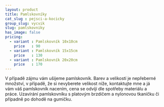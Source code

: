 ```yaml
---
layout: product
title: Pamlskovníky
cat_slug : pejsci-a-kocicky
group_slug: vycvik
slug: pamlskovniky
has_image: false
pricing:
  - variant : Pamlskovník 10x10cm
    price   : 90
  - variant : Pamlskovník 15x15cm
    price   : 130
  - variant : Pamlskovník 20x20cm
    price   : 170
---
```


V případě zájmu vám ušijeme pamlskovník. Barev a velikostí je nepřeberné množství, v případě, že si nevyberete velikost níže, kontaktujte mne a já vám váš pamlskovník nacením, cena se odvíjí dle spotřeby materiálu a práce. Uzavírání pamlskovníku s platovým brzdičem a nylonovou tkaničku či případně po dohodě na gumičku.

